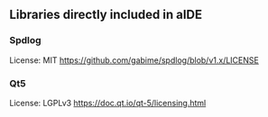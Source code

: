 ## Libraries directly included in aIDE

### Spdlog

License: MIT
https://github.com/gabime/spdlog/blob/v1.x/LICENSE

### Qt5

License: LGPLv3
https://doc.qt.io/qt-5/licensing.html